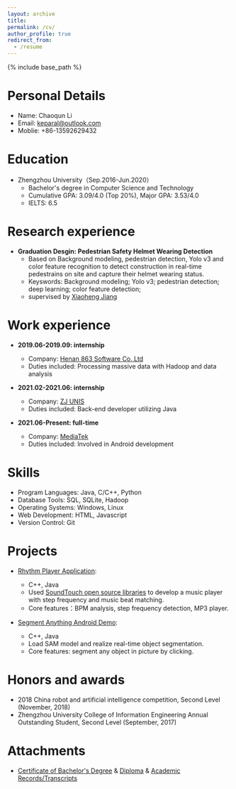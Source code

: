 ```yaml
---
layout: archive
title: 
permalink: /cv/
author_profile: true
redirect_from:
  - /resume
---
```


{% include base_path %}

Personal Details
======

* Name: Chaoqun Li
* Email: keparal@outlook.com
* Moblie: +86-13592629432

Education
======
* Zhengzhou University（Sep.2016-Jun.2020）
  * Bachelor's degree in Computer Science and Technology
  * Cumulative GPA: 3.09/4.0 (Top 20%), Major GPA: 3.53/4.0
  * IELTS: 6.5

Research experience
======
* **Graduation Desgin: Pedestrian Safety Helmet Wearing Detection**
  * Based on Background modeling, pedestrian detection, Yolo v3 and color feature recognition to detect construction in real-time pedestrains on site and capture their helmet wearing status.
  * Keyswords: Background modeling; Yolo v3; pedestrian detection; deep learning; color feature detection;
  * supervised by [Xiaoheng Jiang](https://jstudy.github.io/) 
    

Work experience
======
* **2019.06-2019.09: internship** 
  * Company: [Henan 863 Software Co.,Ltd](https://www.863soft.com/cn/)
  * Duties included: Processing massive data with Hadoop and data analysis 

* **2021.02-2021.06: internship**
  * Company: [ZJ UNIS](http://www.zjunis.com/zhyy)
  * Duties included: Back-end developer utilizing Java
  
* **2021.06-Present: full-time**
  * Company: [MediaTek](https://www.mediatek.com/)
  * Duties included: Involved in Android development

  
 Skills
======
* Program Languages: Java, C/C++, Python
* Database Tools: SQL, SQLite, Hadoop
* Operating Systems: Windows, Linux
* Web Development: HTML, Javascript
* Version Control: Git

Projects
======
* [Rhythm Player Application](https://github.com/Kepavel/bpm_analyse1.0): 
  * C++, Java
  * Used [SoundTouch open source libraries](https://www.surina.net/soundtouch/) to develop a music player with step frequency and music beat matching.
  * Core features：BPM analysis, step frequency detection, MP3 player.

* [Segment Anything Android Demo](https://github.com/Kepavel/sam-android):
  * C++, Java
  * Load SAM model and realize real-time object segmentation.
  * Core features: segment any object in picture by clicking.

Honors and awards
=====
*  2018 China robot and artificial intelligence competition, Second Level (November, 2018)
*  Zhengzhou University College of Information Engineering Annual Outstanding Student, Second Level (September, 2017)


Attachments
=====
* [Certificate of Bachelor's Degree](http://Kepavel.github.io/files/202109061443174647623.pdf) & [Diploma](http://Kepavel.github.io/files/202109061443366461385.pdf) & [Academic Records/Transcripts](http://Kepavel.github.io/files/202109061444144097138.pdf)
  
  
